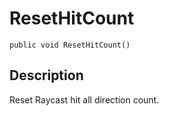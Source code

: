 # ResetHitCount

`public void ResetHitCount()`

## Description

Reset Raycast hit all direction count.

